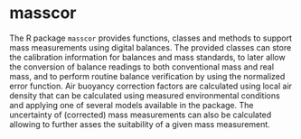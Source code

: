 # masscor
The R package `masscor` provides functions, classes and methods to support mass measurements using digital balances. The provided classes can store the calibration information for balances and mass standards, to later allow the conversion of balance readings to both conventional mass and real mass, and to perform routine balance verification by using the normalized error function. Air buoyancy correction factors are calculated using local air density that can be calculated using measured environmental conditions and applying one of several models available in the package. The uncertainty of (corrected) mass measurements can also be calculated allowing to further asses the suitability of a given mass measurement.
